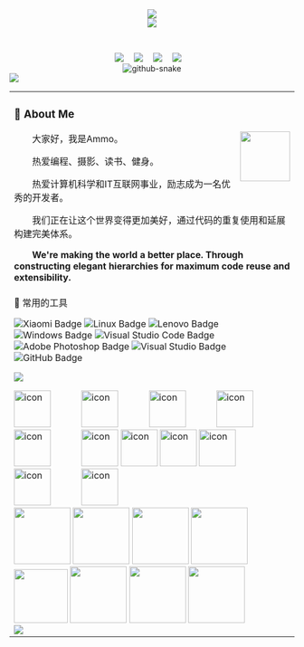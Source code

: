  <!-- dynamic typing effect 动态打字效果 -->

  <div align="center">
    <img src="https://readme-typing-svg.demolab.com?font=Fira+Code&pause=1000&width=435&lines=console.log(%22Hello%2C%20World%22);小何同学祝您今天愉快!&center=true&size=27" />
  </div>


<!-- knock code pictures 敲代码的图片 -->

 <div align="center"> 
    <img src="https://cdn.jsdelivr.net/gh/123hjh321/123hjh321/assets/images/coding.gif" />
</div>


​    <!-- profile logo 个人资料徽标 -->

  <div align="center">
    <a href="https://x.com/ZqlPAM/"><img src="https://img.shields.io/badge/Twitter-推特-blue" /></a>&emsp;
    <a href="https://www.youtube.com/@strongerbrother6779"><img src="https://img.shields.io/badge/YouTube-油管-c32136" /></a>&emsp;
    <a href="https://123hjh321.github.io/"><img src="https://img.shields.io/badge/Website-博客-8c36db" /></a>&emsp;
    <a href="https://space.bilibili.com/651398654/"><img src="https://img.shields.io/badge/Bilibili-B站-ff69b4" /></a>&emsp;
  </div>

<!-- Snake Code Contribution Map 贪吃蛇代码贡献图 -->
 <div align="center">
<picture>
    <source media="(prefers-color-scheme: dark)" srcset="https://cdn.jsdelivr.net/gh/123hjh321/123hjh321/profile-snake-contrib/github-contribution-grid-snake-dark.svg" />
    <source media="(prefers-color-scheme: light)" srcset="https://cdn.jsdelivr.net/gh/123hjh321/123hjh321/profile-snake-contrib/github-contribution-grid-snake.svg" />
    <img alt="github-snake" src="https://cdn.jsdelivr.net/gh/123hjh321/123hjh321/profile-snake-contrib/github-contribution-grid-snake-dark.svg" />
</picture>
</div>
<div><img src="https://cdn.jsdelivr.net/gh/123hjh321/123hjh321/assets/images/icon.png" /></div>
<table>
<tr>
 <td>
<!-- About me 关于我 -->

### 🤺 About Me

<img align="right" width="88" src="https://cdn.jsdelivr.net/gh/SerMs/SerMs/assets/images/steven.png" />

<p>&emsp;&emsp;大家好，我是Ammo。</p>
<p>&emsp;&emsp;热爱编程、摄影、读书、健身。</p>
<p>&emsp;&emsp;热爱计算机科学和IT互联网事业，励志成为一名优秀的开发者。</p>
<p>&emsp;&emsp;我们正在让这个世界变得更加美好，通过代码的重复使用和延展构建完美体系。</p>
<p><strong>&emsp;&emsp;We're making the world a better place. Through constructing elegant hierarchies for maximum code reuse and extensibility.</strong></p>

</td>
</tr>

<tr>
 <td>
🧰 常用的工具

![Xiaomi Badge](https://img.shields.io/badge/Xiaomi-FF6900?logo=xiaomi&logoColor=fff&style=flat)
![Linux Badge](https://img.shields.io/badge/Linux-FCC624?logo=linux&logoColor=000&style=flat)
![Lenovo Badge](https://img.shields.io/badge/Lenovo-E2231A?logo=lenovo&logoColor=fff&style=flat)
![Windows Badge](https://img.shields.io/badge/Windows-0078D6?logo=windows&logoColor=fff&style=flat)
![Visual Studio Code Badge](https://img.shields.io/badge/Visual%20Studio%20Code-007ACC?logo=visualstudiocode&logoColor=fff&style=flat)
![Adobe Photoshop Badge](https://img.shields.io/badge/Adobe%20Photoshop-31A8FF?logo=adobephotoshop&logoColor=fff&style=flat)
![Visual Studio Badge](https://img.shields.io/badge/Visual%20Studio-5C2D91?logo=visualstudio&logoColor=fff&style=flat)
![GitHub Badge](https://img.shields.io/badge/GitHub-181717?logo=github&logoColor=fff&style=flat)

<!-- programming tool icon 编程工具图标 -->
<img src="https://skillicons.dev/icons?i=ps,ai,pr,c,cpp,cs,ts,discord,twitter,mongodb,instagram,idea,git" /><br>

<!-- svg -->
<img src="https://techstack-generator.vercel.app/kubernetes-icon.svg" alt="icon" width="65" style="width: 65px; height: 65px; margin-right: 50px; margin-bottom: 0px;" />
<img src="https://techstack-generator.vercel.app/js-icon.svg" alt="icon" width="65" style="width: 65px; height: 65px; margin-right: 50px; margin-bottom: 0px;" />
<img src="https://techstack-generator.vercel.app/mysql-icon.svg" alt="icon" width="65" style="width: 65px; height: 65px; margin-right: 50px; margin-bottom: 0px;" />
<img src="https://techstack-generator.vercel.app/webpack-icon.svg" alt="icon" width="65" style="width: 65px; height: 65px; margin-right: 0px; margin-bottom: 0px;" />
<img src="https://techstack-generator.vercel.app/docker-icon.svg" alt="icon" width="65" style="width: 65px; height: 65px; margin-right: 50px; margin-bottom: 0px;" /> 
<img src="https://techstack-generator.vercel.app/react-icon.svg" alt="icon" width="65" style="width: 65px; height: 65px; margin-right: 0px; margin-bottom: 0px;" />
<img src="https://techstack-generator.vercel.app/java-icon.svg" alt="icon" width="65" style="width: 65px; height: 65px; margin-right: 0px; margin-bottom: 0px;" />
<img src="https://techstack-generator.vercel.app/eslint-icon.svg" alt="icon" width="65" style="width: 65px; height: 65px; margin-right: 0px; margin-bottom: 0px;" />
<img src="https://techstack-generator.vercel.app/github-icon.svg" alt="icon" width="65" style="width: 65px; height: 65px; margin-right: 0px; margin-bottom: 0px;" />
<img src="https://techstack-generator.vercel.app/ts-icon.svg" alt="icon" width="65" style="width: 65px; height: 65px; margin-right: 50px; margin-bottom: 0px;" />
<img src="https://techstack-generator.vercel.app/nginx-icon.svg" alt="icon" width="65" style="width: 65px; height: 65px; margin-right: 50px; margin-bottom: 0px;" /><br>

<!-- gif -->
<div><img height="100" width="100" src="https://cdn.jsdelivr.net/gh/SerMs/SerMs/assets/images/html.webp">
<img height="100" width="100" src="https://cdn.jsdelivr.net/gh/SerMs/SerMs/assets/images/cssgif.webp">
<img height="100" width="100" src="https://cdn.jsdelivr.net/gh/SerMs/SerMs/assets/images/vscode.webp">
<img height="100" width="100" src="https://cdn.jsdelivr.net/gh/SerMs/SerMs/assets/images/react.webp">
<img height="95" width="95" src="https://cdn.jsdelivr.net/gh/SerMs/SerMs/assets/images/vue.webp">
<img height="100" width="100" src="https://cdn.jsdelivr.net/gh/SerMs/SerMs/assets/images/python.webp">
<img height="100" width="100" src="https://cdn.jsdelivr.net/gh/SerMs/SerMs/assets/images/js.webp">
<img height="100" width="100" src="https://cdn.jsdelivr.net/gh/SerMs/SerMs/assets/images/github.webp"></div>

<!-- just img 图片 -->
<img src="https://cdn.jsdelivr.net/gh/123hjh321/123hjh321/assets/images/rocket.png"/>

